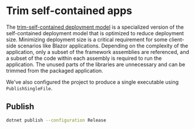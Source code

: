 # Trim self-contained apps

The [trim-self-contained deployment model](https://learn.microsoft.com/dotnet/core/deploying/trimming/trim-self-contained) is a specialized version of the self-contained deployment model that is optimized to reduce deployment size. Minimizing deployment size is a critical requirement for some client-side scenarios like Blazor applications. Depending on the complexity of the application, only a subset of the framework assemblies are referenced, and a subset of the code within each assembly is required to run the application. The unused parts of the libraries are unnecessary and can be trimmed from the packaged application.

We've also configured the project to produce a single executable using `PublishSingleFile`.

## Publish

```sh
dotnet publish --configuration Release
```
